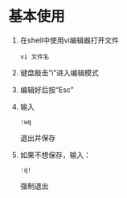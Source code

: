 # 基本使用

1. 在shell中使用vi编辑器打开文件

   ```
   vi 文件名
   ```

2. 键盘敲击“i”进入编辑模式

3. 编辑好后按“Esc”

4. 输入

   ```
   :wq
   ```

   退出并保存

5. 如果不想保存，输入：

   ```
   :q!
   ```

   强制退出
